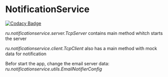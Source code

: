 # NotificationService

[![Codacy Badge](https://api.codacy.com/project/badge/Grade/3d27044763da47f58ad5becded19eafd)](https://app.codacy.com/app/Maxvgrad/NotificationService?utm_source=github.com&utm_medium=referral&utm_content=Maxvgrad/NotificationService&utm_campaign=badger)

<i>ru.notificationservice.server.TcpServer</i> contains main method whitch starts the server

<i>ru.notificationservice.client.TcpClient</i> also has a main method with mock data for notification

Befor start the app, change the email server data:<br>
<i>ru.notificationservice.utils.EmailNotifierConfig</i>
